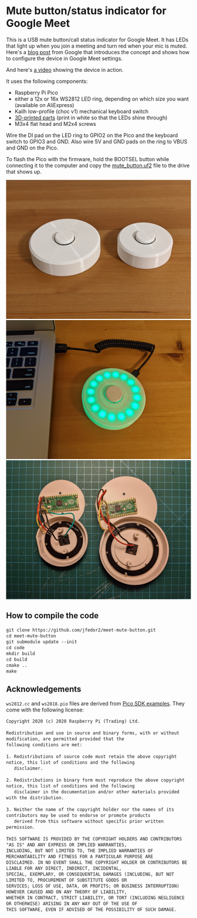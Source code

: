 # Mute button/status indicator for Google Meet

This is a USB mute button/call status indicator for Google Meet. It has LEDs that light up when you join a meeting and turn red when your mic is muted. Here's a [blog post](https://workspaceupdates.googleblog.com/2022/08/google-meet-call-control-usb-peripheral-devices.html) from Google that introduces the concept and shows how to configure the device in Google Meet settings.

And here's [a video](https://www.youtube.com/watch?v=Z7VTwXMVH2g) showing the device in action.

It uses the following components:

* Raspberry Pi Pico
* either a 12x or 16x WS2812 LED ring, depending on which size you want (available on AliExpress)
* Kailh low-profile (choc v1) mechanical keyboard switch
* [3D-printed parts](3d-printed-parts) (print in white so that the LEDs shine through)
* M3x4 flat head and M2x4 screws

Wire the DI pad on the LED ring to GPIO2 on the Pico and the keyboard switch to GPIO3 and GND. Also wire 5V and GND pads on the ring to VBUS and GND on the Pico.

To flash the Pico with the firmware, hold the BOOTSEL button while connecting it to the computer and copy the [mute\_button.uf2](mute_button.uf2) file to the drive that shows up.

![Mute buttons](images/mute-button.jpg)
![Mute button with lights on](images/lights-on.jpg)
![Wiring inside the case](images/inside.jpg)

## How to compile the code

```
git clone https://github.com/jfedor2/meet-mute-button.git
cd meet-mute-button
git submodule update --init
cd code
mkdir build
cd build
cmake ..
make
```

## Acknowledgements

`ws2812.cc` and `ws2818.pio` files are derived from [Pico SDK examples](https://github.com/raspberrypi/pico-examples). They come with the following license:

```
Copyright 2020 (c) 2020 Raspberry Pi (Trading) Ltd.

Redistribution and use in source and binary forms, with or without modification, are permitted provided that the
following conditions are met:

1. Redistributions of source code must retain the above copyright notice, this list of conditions and the following
   disclaimer.

2. Redistributions in binary form must reproduce the above copyright notice, this list of conditions and the following
   disclaimer in the documentation and/or other materials provided with the distribution.

3. Neither the name of the copyright holder nor the names of its contributors may be used to endorse or promote products
   derived from this software without specific prior written permission.

THIS SOFTWARE IS PROVIDED BY THE COPYRIGHT HOLDERS AND CONTRIBUTORS "AS IS" AND ANY EXPRESS OR IMPLIED WARRANTIES,
INCLUDING, BUT NOT LIMITED TO, THE IMPLIED WARRANTIES OF MERCHANTABILITY AND FITNESS FOR A PARTICULAR PURPOSE ARE
DISCLAIMED. IN NO EVENT SHALL THE COPYRIGHT HOLDER OR CONTRIBUTORS BE LIABLE FOR ANY DIRECT, INDIRECT, INCIDENTAL,
SPECIAL, EXEMPLARY, OR CONSEQUENTIAL DAMAGES (INCLUDING, BUT NOT LIMITED TO, PROCUREMENT OF SUBSTITUTE GOODS OR
SERVICES; LOSS OF USE, DATA, OR PROFITS; OR BUSINESS INTERRUPTION) HOWEVER CAUSED AND ON ANY THEORY OF LIABILITY,
WHETHER IN CONTRACT, STRICT LIABILITY, OR TORT (INCLUDING NEGLIGENCE OR OTHERWISE) ARISING IN ANY WAY OUT OF THE USE OF
THIS SOFTWARE, EVEN IF ADVISED OF THE POSSIBILITY OF SUCH DAMAGE.
```
